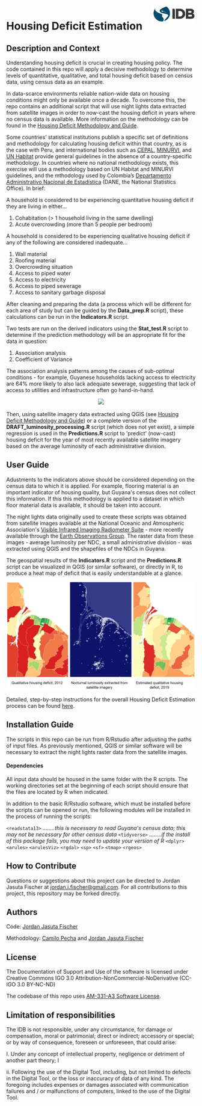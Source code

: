 <img align="right" width="115" height="49" src="https://github.com/EL-BID/Modelo-de-prediccion-de-crecimiento-urbano-/blob/master/img/IDB_logo.jpg">

# Housing Deficit Estimation

## Description and Context
Understanding housing deficit is crucial in creating housing policy. The code contained in this repo will apply a decisive methodology to determine levels of quantitative, qualitative, and total housing deficit based on census data, using census data as an example. 

In data-scarce environments reliable nation-wide data on housing conditions might only be available once a decade. To overcome this, the repo contains an additional script that will use night lights data extracted from satellite images in order to now-cast the housing deficit in years where no census data is available. More information on the methodology can be found in the [Housing Deficit Methodology and Guide](https://github.com/EL-BID/Housing_Deficit/blob/master/Housing%20Deficit%20-%20Methodology%20and%20Guide.pdf). 

Some countries’ statistical institutions publish a specific set of definitions and methodology for calculating housing deficit within that country, as is the case with Peru, and international bodies such as [CEPAL](https://www.cepal.org/es), [MINURVI](https://www.minurvi.org/), and [UN Habitat](http://unhabitat.org/un-habitat-at-a-glance/) provide general guidelines in the absence of a country-specific methodology. In countries where no national methodology exists, this exercise will use a methodology based on UN Habitat and MINURVI guidelines, and the mthodology used by Colombia’s [Departamento Administrativo Nacional de Estadística](https://www.dane.gov.co/) (DANE, the National Statistics Office). In brief:

A household is considered to be experiencing quantitative housing deficit if they are living in either...
   1. Cohabitation (> 1 household living in the same dwelling)
   2. Acute overcrowding (more than 5 people per bedroom)

A household is considered to be experiencing qualitative housing deficit if any of the following are considered inadequate... 
   1. Wall material
   2. Roofing material
   3. Overcrowding situation
   4. Access to piped water
   5. Access to electricity
   6. Access to piped sewerage
   7. Access to sanitary garbage disposal

After cleaning and preparing the data (a process which will be different for each area of study but can be guided by the **Data_prep.R** script), these calculations can be run in the **Indicators.R** script. 

Two tests are run on the derived indicators using the **Stat_test.R** script to determine if the prediction methodology will be an appropriate fit for the data in question: 
   1. Association analysis
   2. Coefficient of Variance

The association analysis patterns among the causes of sub-optimal conditions - for example, Guyanese households lacking access to electricity are 64% more likely to also lack adequate sewerage, suggesting that lack of access to utilities and infrastructure often go hand-in-hand. 

<p align="center">
  <img width="400" src="https://github.com/IDB-HUD/Housing_Deficit/blob/master/images/AAgraph.JPG">
</p>

Then, using satellite imagery data extracted using QGIS (see [Housing Deficit Methodology and Guide](https://github.com/EL-BID/Housing_Deficit/blob/master/Housing%20Deficit%20-%20Methodology%20and%20Guide.pdf)) or a complete version of the **DRAFT_luminosity_processing.R** script (which does not yet exist), a simple regression is used in the **Predictions.R** script to 'predict' (now-cast) housing deficit for the year of most recently available satellite imagery based on the average luminosity of each administrative division. 


## User Guide
Adustments to the indicators above should be considered depending on the census data to which it is applied. For example, flooring material is an important indicator of housing quality, but Guyana's census does not collect this information. If this this methodology is applied to a dataset in which floor material data is available, it should be taken into account. 

The night lights data originally used to create these scripts was obtained from satellite images available at the National Oceanic and Atmospheric Association's  [Visible Infrared Imaging Radiometer Suite](https://ngdc.noaa.gov/eog/viirs/download_dnb_composites.html) - more recently available through the [Earth Observations Group](https://eogdata.mines.edu/download_dnb_composites.html). The raster data from these images - average luminosity per NDC, a small administrative division - was extracted using QGIS and the shapefiles of the NDCs in Guyana. 

The geospatial results of the **Indicators.R** script and the **Predictions.R** script can be visualized in QGIS (or similar software), or directly in R, to produce a heat map of deficit that is easily understandable at a glance. 


<p align="center">
  <img width="800" src="https://github.com/EL-BID/Housing_Deficit/blob/master/images/Def_Estimation.JPG">
</p>

Detailed, step-by-step instructions for the overall Housing Deficit Estimation process can be found [here](https://github.com/EL-BID/Housing_Deficit/blob/master/Housing%20Deficit%20-%20Methodology%20and%20Guide.pdf). 


## Installation Guide
The scripts in this repo can be run from R/Rstudio after adjusting the paths of input files. As previously mentioned, QGIS or similar software will be necessary to extract the night lights raster data from the satellite images. 

#### Dependencies
All input data should be housed in the same folder with the R scripts. The working directories set at the beginning of each script should ensure that the files are located by R when indicated. 

In addition to the basic R/Rstudio software, which must be installed before the scripts can be opened or run, the following modules will be installed in the process of running the scripts:

`<readstata13>`   *........this is necessary to read Guyana's census data; this may not be necessary for other census data* 
`<tidyverse>`     *........if the install of this package fails, you may need to update your version of R* 
`<dplyr>`
`<arules>`
`<arulesViz>`
`<rgdal>`
`<sp>`
`<sf>`
`<tmap>`
`<rgeos>`


## How to Contribute
Questions or suggestions about this project can be directed to Jordan Jasuta Fischer at <jordan.j.fischer@gmail.com>. For all contributions to this project, this repository may be forked directly. 


## Authors
Code:  [Jordan Jasuta Fischer](https://github.com/jordanjasuta)

Methodology: [Camilo Pecha](http://camilopecha.webflow.io) and [Jordan Jasuta Fischer](https://github.com/jordanjasuta)


## License
The Documentation of Support and Use of the software is licensed under Creative Commons IGO 3.0 Attribution-NonCommercial-NoDerivative (CC-IGO 3.0 BY-NC-ND)

The codebase of this repo uses [AM-331-A3 Software License](https://github.com/IDB-HUD/Housing_Deficit/blob/master/LICENSE.md).


## Limitation of responsibilities
The IDB is not responsible, under any circumstance, for damage or compensation, moral or patrimonial; direct or indirect; accessory or special; or by way of consequence, foreseen or unforeseen, that could arise:

I. Under any concept of intellectual property, negligence or detriment of another part theory; I

ii. Following the use of the Digital Tool, including, but not limited to defects in the Digital Tool, or the loss or inaccuracy of data of any kind. The foregoing includes expenses or damages associated with communication failures and / or malfunctions of computers, linked to the use of the Digital Tool.
